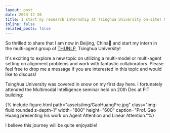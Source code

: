 ```yaml
---
layout: post
date: 2023-12-20
title: I start my research internship at Tsinghua University on-site! More details by clicking in➡
inline: false
related_posts: false
---
```



So thrilled to share that I am now in Beijing, China📍 and start my intern in the multi-agent group of [THUNLP](https://nlp.csai.tsinghua.edu.cn/), Tsinghua University!

It's exciting to explore a new topic on utilizing a multi-model or multi-agent setting on alignment problems and work with fantastic collaborators. Please feel free to drop me a message if you are interested in this topic and would like to discuss! 

Tsinghua University was covered in snow on my first day here. I fortunately attended the Multimodal Intelligence seminar held on 20th Dec at FIT building:

<div class="row mt-3">
    <div class="col-sm mt-3 mt-md-0 mx-auto text-center">
        {% include figure.html path="assets/img/GaoHuangPre.jpg" class="img-fluid rounded z-depth-1" width="800" height="600" caption="Prof. Gao Huang presenting his work on Agent Attention and Linear Attention."%}
    </div>  
</div>

I believe this journey will be quite enjoyable! 
